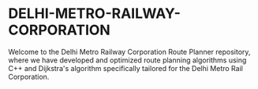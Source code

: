 # DELHI-METRO-RAILWAY-CORPORATION
Welcome to the Delhi Metro Railway Corporation Route Planner repository, where we have developed and optimized route planning algorithms using C++ and Dijkstra's algorithm specifically tailored for the Delhi Metro Rail Corporation.
